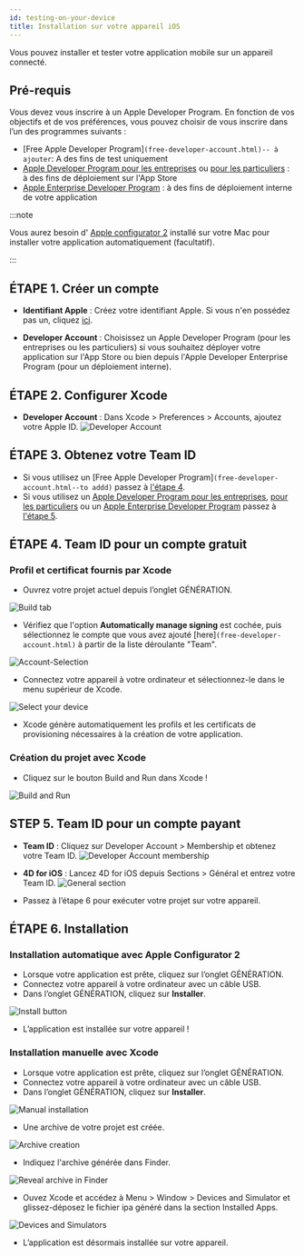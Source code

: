 ```yaml
---
id: testing-on-your-device
title: Installation sur votre appareil iOS
---
```


Vous pouvez installer et tester votre application mobile sur un appareil connecté.


## Pré-requis

Vous devez vous inscrire à un Apple Developer Program. En fonction de vos objectifs et de vos préférences, vous pouvez choisir de vous inscrire dans l’un des programmes suivants :

* [Free Apple Developer Program]`(free-developer-account.html)-- à ajouter`: A des fins de test uniquement
* [Apple Developer Program pour les entreprises](../tutorials/developer-program/register-apple-developer-program-organization) ou [pour les particuliers](../tutorials/developer-program/register-apple-developer-program-individual) : à des fins de déploiement sur l'App Store
* [Apple Enterprise Developer Program](../tutorials/developer-program/register-apple-developer-enterprise-program) : à des fins de déploiement interne de votre application


:::note

Vous aurez besoin d' [Apple configurator 2](https://itunes.apple.com/us/app/apple-configurator-2/id1037126344) installé sur votre Mac pour installer votre application automatiquement (facultatif).

:::


## ÉTAPE 1. Créer un compte

* **Identifiant Apple** : Créez votre identifiant Apple. Si vous n'en possédez pas un, cliquez [ici](https://appleid.apple.com/account#!&page=create).

* **Developer Account** : Choisissez un Apple Developer Program (pour les entreprises ou les particuliers) si vous souhaitez déployer votre application sur l'App Store ou bien depuis l'Apple Developer Enterprise Program (pour un déploiement interne).

## ÉTAPE 2. Configurer Xcode

* **Developer Account** : Dans Xcode > Preferences > Accounts, ajoutez votre Apple ID. ![Developer Account](img/Developer-Account-4D-for-iOS.png)

## ÉTAPE 3. Obtenez votre Team ID

* Si vous utilisez un [Free Apple Developer Program]`(free-developer-account.html--to addd)` passez à [l'étape 4](#step-4-team-id-for-free-account).
* Si vous utilisez un [Apple Developer Program pour les entreprises](../tutorials/developer-program/register-apple-developer-program-organization), [pour les particuliers](../tutorials/developer-program/register-apple-developer-program-individual) ou un [Apple Enterprise Developer Program](../tutorials/developer-program/register-apple-developer-enterprise-program) passez à [l'étape 5](#step-5-team-id-for-paid-subscription-account).

## ÉTAPE 4. Team ID pour un compte gratuit

### Profil et certificat fournis par Xcode

* Ouvrez votre projet actuel depuis l’onglet GÉNÉRATION.

![Build tab](img/Open-your-project-Xcode-4D-for-iOS.png)

* Vérifiez que l'option **Automatically manage signing** est cochée, puis sélectionnez le compte que vous avez ajouté [here]`(free-developer-account.html)` à partir de la liste déroulante "Team".

![Account-Selection](img/account-Selection-Free-Account.png)

* Connectez votre appareil à votre ordinateur et sélectionnez-le dans le menu supérieur de Xcode.

![Select your device](img/select-device-Free-Account.png)

* Xcode génère automatiquement les profils et les certificats de provisioning nécessaires à la création de votre application.

### Création du projet avec Xcode

* Cliquez sur le bouton Build and Run dans Xcode !

![Build and Run](img/Build-Run-Free-Account.png)

## STEP 5. Team ID pour un compte payant

* **Team ID** : Cliquez sur Developer Account > Membership et obtenez votre Team ID. ![Developer Account membership](img/Team-ID-4D-for-iOS.png)

* **4D for iOS** : Lancez 4D for iOS depuis Sections > Général et entrez votre Team ID. ![General section](img/Team-ID-General-Section-4D-for-iOS.png)

* Passez à l’étape 6 pour exécuter votre projet sur votre appareil.

## ÉTAPE 6. Installation

### Installation automatique avec Apple Configurator 2

* Lorsque votre application est prête, cliquez sur l’onglet GÉNÉRATION.
* Connectez votre appareil à votre ordinateur avec un câble USB.
* Dans l’onglet GÉNÉRATION, cliquez sur **Installer**.

![Install button](img/Install-button-build-tab-4D-for-iOS.png)

* L’application est installée sur votre appareil !

### Installation manuelle avec Xcode

* Lorsque votre application est prête, cliquez sur l’onglet GÉNÉRATION.
* Connectez votre appareil à votre ordinateur avec un câble USB.
* Dans l’onglet GÉNÉRATION, cliquez sur **Installer**.

![Manual installation](img/Manual-installation-4D-for-iOS.png)

* Une archive de votre projet est créée.

![Archive creation](img/Archive-creation.png)

* Indiquez l'archive générée dans Finder.

![Reveal archive in Finder](img/Reveal-archive-in-Finder.png)

* Ouvez Xcode et accédez à Menu > Window > Devices and Simulator et glissez-déposez le fichier ipa généré dans la section Installed Apps.

![Devices and Simulators](img/Devices-and-Simulators-4D-for-iOS.png)

* L’application est désormais installée sur votre appareil.





